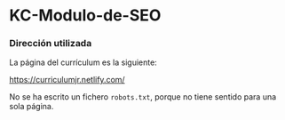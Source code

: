 # KC-Modulo-de-SEO

### Dirección utilizada

La página del currículum es la siguiente:

https://curriculumjr.netlify.com/

No se ha escrito un fichero ```robots.txt```, porque no tiene sentido para una sola página.
